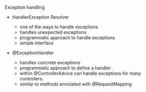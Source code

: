 Exception handling

- HandlerException Resolver
  - one of the ways to handle exceptions
  - handles unexpected exceptions
  - programmatic approach to handle exceptions
  - simple interface


- @ExceptionHandler
  - handles concrete exceptions
  - programmatic approach to define a handler
  - within @ControllerAdvice can handle exceptions for many controllers.
  - similar to methods annotated with @RequestMapping